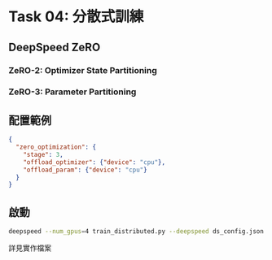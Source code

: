 # Task 04: 分散式訓練

## DeepSpeed ZeRO

### ZeRO-2: Optimizer State Partitioning
### ZeRO-3: Parameter Partitioning

## 配置範例

```json
{
  "zero_optimization": {
    "stage": 3,
    "offload_optimizer": {"device": "cpu"},
    "offload_param": {"device": "cpu"}
  }
}
```

## 啟動

```bash
deepspeed --num_gpus=4 train_distributed.py --deepspeed ds_config.json
```

詳見實作檔案
